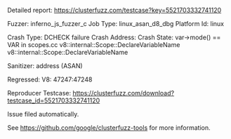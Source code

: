 Detailed report: https://clusterfuzz.com/testcase?key=5521703332741120

Fuzzer: inferno_js_fuzzer_c
Job Type: linux_asan_d8_dbg
Platform Id: linux

Crash Type: DCHECK failure
Crash Address: 
Crash State:
  var->mode() == VAR in scopes.cc
  v8::internal::Scope::DeclareVariableName
  v8::internal::Scope::DeclareVariableName
  
Sanitizer: address (ASAN)

Regressed: V8: 47247:47248

Reproducer Testcase: https://clusterfuzz.com/download?testcase_id=5521703332741120


Issue filed automatically.

See https://github.com/google/clusterfuzz-tools for more information.